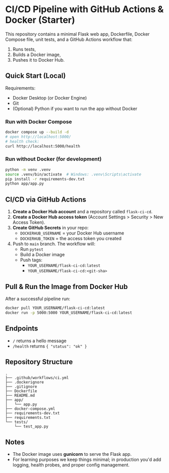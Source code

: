 
# CI/CD Pipeline with GitHub Actions & Docker (Starter)

This repository contains a minimal Flask web app, Dockerfile, Docker Compose file, unit tests, and a GitHub Actions workflow that:
1) Runs tests,
2) Builds a Docker image,
3) Pushes it to Docker Hub.

## Quick Start (Local)

Requirements:
- Docker Desktop (or Docker Engine)
- Git
- (Optional) Python if you want to run the app without Docker

### Run with Docker Compose
```bash
docker compose up --build -d
# open http://localhost:5000/
# health check:
curl http://localhost:5000/health
```

### Run without Docker (for development)
```bash
python -m venv .venv
source .venv/bin/activate  # Windows: .venv\Scripts\activate
pip install -r requirements-dev.txt
python app/app.py
```

## CI/CD via GitHub Actions

1. **Create a Docker Hub account** and a repository called `flask-ci-cd`.
2. **Create a Docker Hub access token** (Account Settings > Security > New Access Token).
3. **Create GitHub Secrets** in your repo:
   - `DOCKERHUB_USERNAME` = your Docker Hub username
   - `DOCKERHUB_TOKEN` = the access token you created
4. Push to `main` branch. The workflow will:
   - Run `pytest`
   - Build a Docker image
   - Push tags:
     - `YOUR_USERNAME/flask-ci-cd:latest`
     - `YOUR_USERNAME/flask-ci-cd:<git-sha>`

## Pull & Run the Image from Docker Hub
After a successful pipeline run:
```bash
docker pull YOUR_USERNAME/flask-ci-cd:latest
docker run -p 5000:5000 YOUR_USERNAME/flask-ci-cd:latest
```

## Endpoints
- `/` returns a hello message
- `/health` returns `{ "status": "ok" }`

## Repository Structure
```
.
├── .github/workflows/ci.yml
├── .dockerignore
├── .gitignore
├── Dockerfile
├── README.md
├── app/
│   └── app.py
├── docker-compose.yml
├── requirements-dev.txt
├── requirements.txt
└── tests/
    └── test_app.py
```

## Notes
- The Docker image uses **gunicorn** to serve the Flask app.
- For learning purposes we keep things minimal; in production you'd add logging, health probes, and proper config management.
